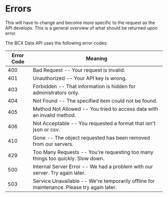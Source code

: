 # Errors

<aside class="notice">
This will have to change and become more specific to the request as the API develops. This is a general overview of what should be returned upon error.
</aside>

The BCX Data API uses the following error codes:


Error Code | Meaning
---------- | -------
400 | Bad Request -- Your request is invalid.
401 | Unauthorized -- Your API key is wrong.
403 | Forbidden -- That information is hidden for administrators only.
404 | Not Found -- The specified item could not be found.
405 | Method Not Allowed -- You tried to access data with an invalid method.
406 | Not Acceptable -- You requested a format that isn't json or csv.
410 | Gone -- The object requested has been removed from our servers.
429 | Too Many Requests -- You're requesting too many things too quickly. Slow down.
500 | Internal Server Error -- We had a problem with our server. Try again later.
503 | Service Unavailable -- We're temporarily offline for maintenance. Please try again later.
